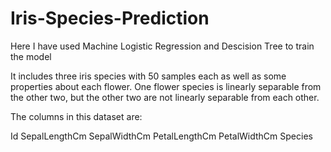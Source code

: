 # Iris-Species-Prediction

Here I have used Machine Logistic Regression and Descision Tree to train the model


It includes three iris species with 50 samples each as well as some properties about each flower. One flower species is linearly separable from the other two, but the other two are not linearly separable from each other.

The columns in this dataset are:

Id
SepalLengthCm
SepalWidthCm
PetalLengthCm
PetalWidthCm
Species
